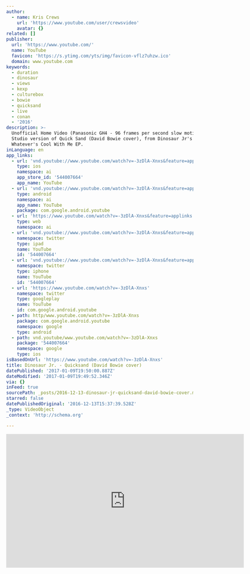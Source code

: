 ```yaml
---
author:
  - name: Kris Crews
    url: 'https://www.youtube.com/user/crewsvideo'
    avatar: {}
related: []
publisher:
  url: 'https://www.youtube.com/'
  name: YouTube
  favicon: 'https://s.ytimg.com/yts/img/favicon-vflz7uhzw.ico'
  domain: www.youtube.com
keywords:
  - duration
  - dinosaur
  - views
  - kexp
  - culturebox
  - bowie
  - quicksand
  - live
  - conan
  - '2016'
description: >-
  Unofficial Home Video (Panasonic GH4 - 96 frames per second slow motion)
  Studio version of Quick Sand (David Bowie cover), from Dinosaur Jr's
  Whatever's Cool With Me EP.
inLanguage: en
app_links:
  - url: 'vnd.youtube://www.youtube.com/watch?v=-3zDlA-Xnxs&feature=applinks'
    type: ios
    namespace: ai
    app_store_id: '544007664'
    app_name: YouTube
  - url: 'vnd.youtube://www.youtube.com/watch?v=-3zDlA-Xnxs&feature=applinks'
    type: android
    namespace: ai
    app_name: YouTube
    package: com.google.android.youtube
  - url: 'https://www.youtube.com/watch?v=-3zDlA-Xnxs&feature=applinks'
    type: web
    namespace: ai
  - url: 'vnd.youtube://www.youtube.com/watch?v=-3zDlA-Xnxs&feature=applinks'
    namespace: twitter
    type: ipad
    name: YouTube
    id: '544007664'
  - url: 'vnd.youtube://www.youtube.com/watch?v=-3zDlA-Xnxs&feature=applinks'
    namespace: twitter
    type: iphone
    name: YouTube
    id: '544007664'
  - url: 'https://www.youtube.com/watch?v=-3zDlA-Xnxs'
    namespace: twitter
    type: googleplay
    name: YouTube
    id: com.google.android.youtube
  - path: http/www.youtube.com/watch?v=-3zDlA-Xnxs
    package: com.google.android.youtube
    namespace: google
    type: android
  - path: vnd.youtube/www.youtube.com/watch?v=-3zDlA-Xnxs
    package: '544007664'
    namespace: google
    type: ios
isBasedOnUrl: 'https://www.youtube.com/watch?v=-3zDlA-Xnxs'
title: Dinosaur Jr. - Quicksand (David Bowie cover)
datePublished: '2017-01-09T19:50:00.887Z'
dateModified: '2017-01-09T19:49:52.346Z'
via: {}
inFeed: true
sourcePath: _posts/2016-12-13-dinosaur-jr-quicksand-david-bowie-cover.md
starred: false
datePublishedOriginal: '2016-12-13T15:37:39.528Z'
_type: VideoObject
_context: 'http://schema.org'

---
```

<iframe src="https://cdn.embedly.com/widgets/media.html?src=https%3A%2F%2Fwww.youtube.com%2Fembed%2F-3zDlA-Xnxs%3Ffeature%3Doembed&amp;url=http%3A%2F%2Fwww.youtube.com%2Fwatch%3Fv%3D-3zDlA-Xnxs&amp;image=https%3A%2F%2Fi.ytimg.com%2Fvi%2F-3zDlA-Xnxs%2Fhqdefault.jpg&amp;key=b7d04c9b404c499eba89ee7072e1c4f7&amp;type=text%2Fhtml&amp;schema=youtube" width="640" height="360" scrolling="no" frameborder="0" allowfullscreen="" style=""></iframe>
